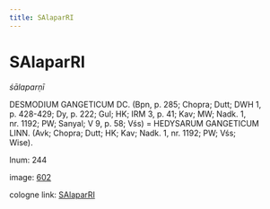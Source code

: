 ```yaml
---
title: SAlaparRI
---
```


# SAlaparRI

<i>śālaparṇī</i>  <div n="P" /><bot>DESMODIUM GANGETICUM DC.</bot> (Bpn, p. 285; Chopra; Dutt; DWH 1, <div n="lb" />p. 428-429; Dy, p. 222; Gul; HK; IRM 3, p. 41; Kav; MW; Nadk. 1, <div n="lb" />nr. 1192; PW; Sanyal; V 9, p. 58; Vśs) = <bot>HEDYSARUM GANGETICUM <div n="lb" />LINN.</bot> (Avk; Chopra; Dutt; HK; Kav; Nadk. 1, nr. 1192; PW; Vśs; <div n="lb" />Wise).

lnum: 244

image: [602](https://www.sanskrit-lexicon.uni-koeln.de/scans/csl-apidev/servepdf.php?dict=snp&page=602)

cologne link: [SAlaparRI](https://sanskrit-lexicon.uni-koeln.de/scans/csl-apidev/getword.php?dict=snp&key=SAlaparRI)

